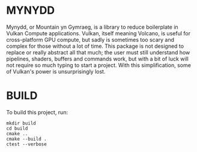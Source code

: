 
# MYNYDD

Mynydd, or Mountain yn Gymraeg, is a library to reduce boilerplate in Vulkan Compute applications. Vulkan, itself meaning Volcano, is useful for cross-platform GPU compute, but sadly is sometimes too scary and complex for those without a lot of time. This package is not designed to replace or really abstract all that much; the user must still understand how pipelines, shaders, buffers and commands work, but with a bit of luck will not require so much typing to start a project. With this simplification, some of Vulkan's power is unsurprisingly lost.

# BUILD

To build this project, run:

```
mkdir build
cd build
cmake ..
cmake --build .
ctest --verbose
```
